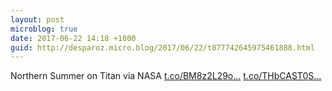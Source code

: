 ```yaml
---
layout: post
microblog: true
date: 2017-06-22 14:18 +1000
guid: http://desparoz.micro.blog/2017/06/22/t877742645975461888.html
---
```

Northern Summer on Titan via NASA [t.co/BM8z2L29o...](https://t.co/BM8z2L29o2) [t.co/THbCAST0S...](https://t.co/THbCAST0SN)
